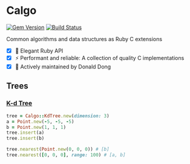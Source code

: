 Calgo
=====
[![Gem Version](https://badge.fury.io/rb/calgo.svg)](https://badge.fury.io/rb/calgo)
[![Build Status](https://travis-ci.com/donaldong/calgo.svg?branch=main)](https://travis-ci.com/donaldong/calgo)

Common algorithms and data structures as Ruby C extensions

- [x] 💎 Elegant Ruby API
- [x] ⚡ Performant and reliable: A collection of quality C implementations 
- [x] 🥰 Actively maintained by Donald Dong

## Trees
### [K-d Tree](https://github.com/jtsiomb/kdtree)
```ruby
tree = Calgo::KdTree.new(dimension: 3)
a = Point.new(-5, -5, -5)
b = Point.new(1, 1, 1)
tree.insert(a)
tree.insert(b)

tree.nearest(Point.new(0, 0, 0)) # [b]
tree.nearest([0, 0, 0], range: 100) # [a, b]
```
